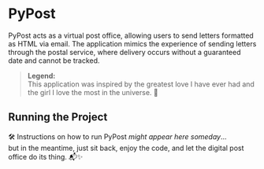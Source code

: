 # PyPost

PyPost acts as a virtual post office, allowing users to send letters formatted as HTML via email. The application mimics the experience of sending letters through the postal service, where delivery occurs without a guaranteed date and cannot be tracked.

> **Legend:**  
> This application was inspired by the greatest love I have ever had and the girl I love the most in the universe. 💌

## Running the Project

🛠️ Instructions on how to run PyPost _might appear here someday_…  
but in the meantime, just sit back, enjoy the code, and let the digital post office do its thing. 📬✨
